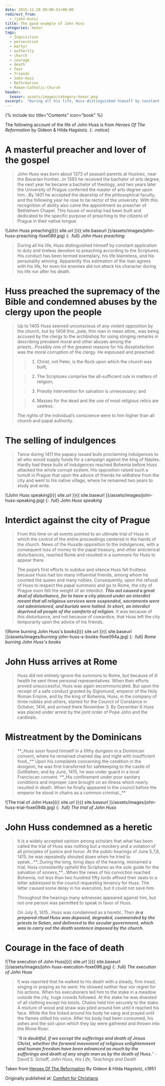 ```yaml
---
date: 2015-11-28 09:00:51+00:00
redirect_from:
  - /john-huss/
title: The good example of John Huss
categories: honor
tags:
  - Inquisition
  - persecution
  - martyr
  - authority
  - church
  - courage
  - death
  - fear
  - friends
  - John-Huss
  - Reformation
  - Roman-Catholic-Church
header:
  teaser: assets/images/category-honor.png
excerpt:  "During all his life, Huss distinguished himself by constant application to duty and tireless devotion to preaching according to the Scriptures. His conduct has been termed exemplary, his life blameless, and his personality winning. Even his enemies did not attack his character during his life nor after his death."
---
```

{% include toc title="Contents" icon="book" %}

The following account of the life of John Huss is from _Heroes Of The Reformation_ by Gideon & Hilda Hagstotz.
{: .notice}




# A masterful preacher and lover of the gospel





<blockquote>
  John Huss was born about 1373 of peasant parents at Husinec, near the Bavarian frontier...In 1393 he received the bachelor of arts degree, the next year he became a bachelor of theology, and two years later the University of Prague conferred the master of arts degree upon him...By 1401 he accepted the deanship of the philosophical faculty, and the following year he rose to be rector of the university. With this recognition of ability also came the appointment as preacher of Bethlehem Chapel. This house of worship had been built and dedicated to the specific purpose of preaching to the citizens of Prague in their native tongue.
</blockquote>


![John Huss preaching]({{ site.url }}{{ site.baseurl }}/assets/images/john-huss-preaching-foxe089.jpg)
{: .full}
*John Huss preaching*


<blockquote>
  During all his life, Huss distinguished himself by constant application to duty and tireless devotion to preaching according to the Scriptures. His conduct has been termed exemplary, his life blameless, and his personality winning. Apparently this estimation of the man agrees with his life, for even his enemies did not attack his character during his life nor after his death.
</blockquote>





# Huss preached the supremacy of the Bible and condemned abuses by the clergy upon the people





<blockquote>
  Up to 1405 Huss seemed unconscious of any violent opposition by the church, but by 1408 this _pale, thin man in mean attire_ was being accused by the clergy to the archbishop for using stinging remarks in describing prevalent moral and other abuses among the priests...Possibly one of the greatest reasons for his dissatisfaction was the moral corruption of the clergy. He espoused and preached:
  
  
> 
> 
  
>   1. Christ, not Peter, is the Rock upon which the church was built; 
> 
  
>   2. The Scriptures comprise the all-sufficient rule in matters of religion;
> 
  
>   3. Priestly intervention for salvation is unnecessary; and 
> 
  
>   4. Masses for the dead and the use of most religious relics are useless.
> 
  
  
  The rights of the individual’s conscience were to him higher than all church and papal authority.
</blockquote>





# The selling of indulgences





<blockquote>
  Twice during 1411 the papacy issued bulls proclaiming indulgences to all who would supply funds for a campaign against the king of Naples. Hardly had these bulls of indulgences reached Bohemia before Huss attacked the whole corrupt system. His opposition raised such a tumult in Prague that upon the advice of friends he withdrew from the city and went to his native village, where he remained two years to study and write.
</blockquote>

![John Huss speaking]({{ site.url }}{{ site.baseurl }}/assets/images/john-huss-speaking.jpg)
{: .full}
*John Huss speaking*




# Interdict against the city of Prague





<blockquote>
  From this time on all events pointed to an ultimate trial of Huss in which the control of the entire proceedings centered in the hands of the church. News of the Hussite opposition to the indulgences, with a consequent loss of money to the papal treasury, and other anticlerical disturbances, reached Rome and resulted in a summons for Huss to appear there.
  
  The pope’s first efforts to subdue and silence Huss fell fruitless because Huss had too many influential friends, among whom he counted the queen and many nobles. Consequently, upon the refusal of Huss to respect the papal summons and go to Rome, the city of Prague soon felt the weight of an interdict. **_This act caused a great deal of disturbance, for to have a city placed under an interdict meant that all religious services were suspended, sacraments were not administered, and burials were halted. In short, an interdict deprived all people of the comforts of religion._** It was because of this disturbance, and not because of cowardice, that Huss left the city temporarily upon the advice of his friends.
</blockquote>


![Rome burning John Huss's books]({{ site.url }}{{ site.baseurl }}/assets/images/burning-john-huss-s-books-foxe094a.jpg)
{: .full}
*Rome burning John Huss's books*


# John Huss arrives at Rome





<blockquote>
  Huss did not entirely ignore the summons to Rome, but because of ill health he sent three personal representatives. When their efforts proved unsuccessful, Huss was again excommunicated. But upon the receipt of a safe conduct granted by Sigismund, emperor of the Holy Roman Empire, and by the king of Bohemia, Huss, in the company of three nobles and others, started for the Council of Constance in October, 1414, and arrived there November 3.  By December 6 Huss was placed under arrest by the joint order of Pope John and the cardinals.
</blockquote>





# Mistreatment by the Dominicans





<blockquote>
  **_Huss soon found himself in a filthy dungeon in a Dominican convent, where he remained chained day and night with insufficient food._** Upon his complaints concerning the condition in the dungeon, he was first transferred for safekeeping to the castle of Gottlieben, and by June, 1415, he was under guard in a local Franciscan convent. **_His confinement under poor sanitary conditions and improper care brought on an illness which nearly resulted in death. When he finally appeared in the council before the emperor he stood in chains as a common criminal._**
</blockquote>


![The trial of John Huss]({{ site.url }}{{ site.baseurl }}/assets/images/john-huss-trial-foxe094b.jpg)
{: .full}
*The trial of John Huss*


# John Huss condemned as a heretic





<blockquote>
  It is a widely accepted opinion among scholars that what has been called  the trial of Huss was nothing but a mockery and a violation of all principles of justice and honor. At the public hearings of June 5,7,8, 1415, he was repeatedly shouted down when he tried to speak...**_During the long, tiring days of the hearing, misnamed a trial, Huss consistently upheld the Scriptures as the sole guide for the salvation of sinners_**...When the news of his conviction reached Bohemia, not less than two hundred fifty lords affixed their seals to a letter addressed to the council requesting leniency for Huss. The letter caused some delay in his execution, but it could not save him.
  
  Throughout the hearings many witnesses appeared against him, but not one person was permitted to speak in favor of Huss.
  
  On July 6, 1415...Huss was condemned as a heretic. Then **_in a prepared ritual Huss was deposed, degraded, commended by the priests to Satan, and delivered to the secular government, which was to carry out the death sentence imposed by the church_**.
</blockquote>





# Courage in the face of death


![The execution of John Huss]({{ site.url }}{{ site.baseurl }}/assets/images/john-huss-execution-foxe096.jpg)
{: .full}
*The execution of John Huss*





<blockquote>
  It was reported that he walked to his death with a steady, firm tread, singing or praying as he went. He showed neither fear nor regret for his actions. When his executioners led him to the stake in a meadow outside the city, huge crowds followed. At the stake he was divested of all clothing except his boots. Chains held him securely to the stake. A mixture of wood and straw was piled around him until it reached his face. While the fire licked around his body he sang and prayed until the flames stilled his voice. After his body had been consumed, his ashes and the soil upon which they lay were gathered and thrown into the Rhine River.
  
  “**_It is doubtful, if we except the sufferings and death of Jesus Christ, whether the forward movement of religious enlightenment and human freedom have been advanced as much by the sufferings and death of any single man as by the death of Huss._**” -David S. Schaff, _John Huss, His Life, Teachings and Death_
</blockquote>



Taken from [Heroes Of The Reformation](http://www.champs-of-truth.com/reform/HAG_HRRF.PDF) By Gideon & Hilda Hagstotz, c1951

<div>Originally published at: <a href='http://www.alecsatin.com/'>Comfort for Christians</a></div>
